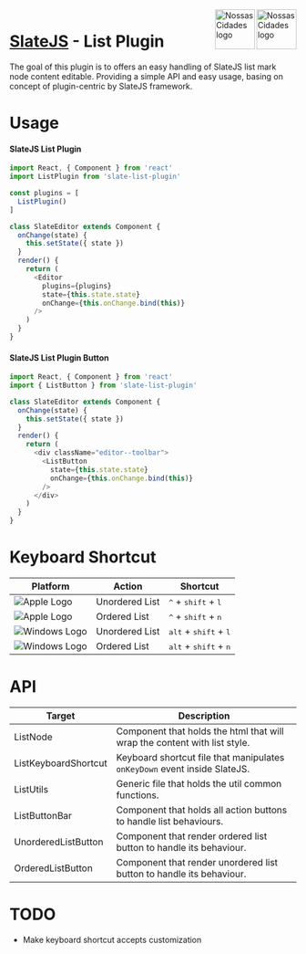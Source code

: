 <img src="https://www.psdmockups.com/wp-content/uploads/2016/07/slatejs-520x292.jpg" alt="Nossas Cidades logo" title="Nossas Cidades" align="right" height="70"/>
<img src="https://avatars2.githubusercontent.com/u/1479357?v=3&s=250" alt="Nossas Cidades logo" title="Nossas Cidades" align="right" height="70"/>

# [SlateJS](https://github.com/ianstormtaylor/slate) - List Plugin
The goal of this plugin is to offers an easy handling of SlateJS list mark node content editable. Providing a simple API and easy usage, basing on concept of plugin-centric by SlateJS framework.

# Usage

#### SlateJS List Plugin
```js
import React, { Component } from 'react'
import ListPlugin from 'slate-list-plugin'

const plugins = [
  ListPlugin()
]

class SlateEditor extends Component {
  onChange(state) {
    this.setState({ state })
  }
  render() {
    return (
      <Editor
        plugins={plugins}
        state={this.state.state}
        onChange={this.onChange.bind(this)}
      />
    )
  }
}
```

#### SlateJS List Plugin Button
```js
import React, { Component } from 'react'
import { ListButton } from 'slate-list-plugin'

class SlateEditor extends Component {
  onChange(state) {
    this.setState({ state })
  }
  render() {
    return (
      <div className="editor--toolbar">
        <ListButton
          state={this.state.state}
          onChange={this.onChange.bind(this)}
        />
      </div>
    )
  }
}
```

# Keyboard Shortcut

| Platform                 | Action         | Shortcut                                          |
|--------------------------|----------------|---------------------------------------------------|
| ![Apple Logo][apple]     | Unordered List | <kbd>^</kbd> + <kbd>shift</kbd> + <kbd>l</kbd>    |
| ![Apple Logo][apple]     | Ordered List   | <kbd>^</kbd> + <kbd>shift</kbd> + <kbd>n</kbd>    |
| ![Windows Logo][windows] | Unordered List | <kbd>alt</kbd> + <kbd>shift</kbd> + <kbd>l</kbd>  |
| ![Windows Logo][windows] | Ordered List   | <kbd>alt</kbd> + <kbd>shift</kbd> + <kbd>n</kbd>  |

# API

| Target               | Description                                                               |
|----------------------|---------------------------------------------------------------------------|
| ListNode             | Component that holds the html that will wrap the content with list style. |
| ListKeyboardShortcut | Keyboard shortcut file that manipulates `onKeyDown` event inside SlateJS. |
| ListUtils            | Generic file that holds the util common functions.                        |
| ListButtonBar        | Component that holds all action buttons to handle list behaviours.        |
| UnorderedListButton  | Component that render ordered list button to handle its behaviour.        |
| OrderedListButton    | Component that render unordered list button to handle its behaviour.      |

# TODO

- Make keyboard shortcut accepts customization

[apple]: https://cdn2.iconfinder.com/data/icons/designer-skills/128/apple-ios-system-platform-os-mac-linux-48.png
[windows]: https://cdn2.iconfinder.com/data/icons/designer-skills/128/windows-48.png
